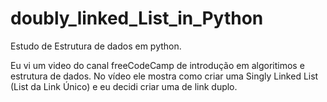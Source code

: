 # doubly_linked_List_in_Python

Estudo de Estrutura de dados em python.

Eu vi um video do canal freeCodeCamp de introdução em algoritimos e estrutura de dados.
No vídeo ele mostra como criar uma Singly Linked List (List da Link Único) e eu decidi criar uma de link duplo.
